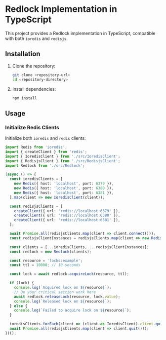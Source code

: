 # Redlock Implementation in TypeScript

This project provides a Redlock implementation in TypeScript, compatible with both `ioredis` and `redisjs`.

## Installation

1. Clone the repository:
    ```sh
    git clone <repository-url>
    cd <repository-directory>
    ```

2. Install dependencies:
    ```sh
    npm install
    ```

## Usage

### Initialize Redis Clients

Initialize both `ioredis` and `redis` clients:

```typescript
import Redis from 'ioredis';
import { createClient } from 'redis';
import { IoredisClient } from './src/IoredisClient';
import { RedisjsClient } from './src/RedisjsClient';
import Redlock from './src/Redlock';

(async () => {
  const ioredisClients = [
    new Redis({ host: 'localhost', port: 6379 }),
    new Redis({ host: 'localhost', port: 6380 }),
    new Redis({ host: 'localhost', port: 6381 }),
  ].map(client => new IoredisClient(client));

  const redisjsClients = [
    createClient({ url: 'redis://localhost:6379' }),
    createClient({ url: 'redis://localhost:6380' }),
    createClient({ url: 'redis://localhost:6381' }),
  ];

  await Promise.all(redisjsClients.map(client => client.connect()));
  const redisjsClientInstances = redisjsClients.map(client => new RedisjsClient(client));

  const clients = [...ioredisClients, ...redisjsClientInstances];
  const redlock = new Redlock(clients);

  const resource = 'locks:example';
  const ttl = 10000; // 10 seconds

  const lock = await redlock.acquireLock(resource, ttl);

  if (lock) {
    console.log(`Acquired lock on ${resource}`);
    // Do your critical section work here
    await redlock.releaseLock(resource, lock.value);
    console.log(`Released lock on ${resource}`);
  } else {
    console.log(`Failed to acquire lock on ${resource}`);
  }

  ioredisClients.forEach(client => (client as IoredisClient).client.quit());
  await Promise.all(redisjsClients.map(client => client.quit()));
})();
